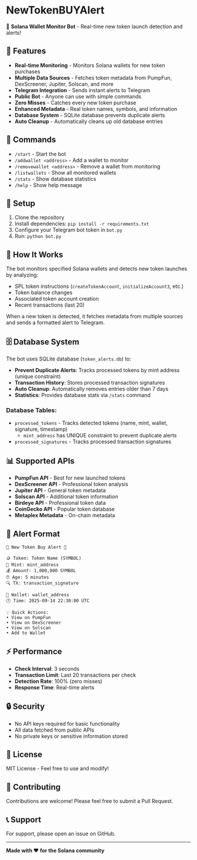 # NewTokenBUYAlert

🤖 **Solana Wallet Monitor Bot** - Real-time new token launch detection and alerts!

## 🚀 Features

- **Real-time Monitoring** - Monitors Solana wallets for new token purchases
- **Multiple Data Sources** - Fetches token metadata from PumpFun, DexScreener, Jupiter, Solscan, and more
- **Telegram Integration** - Sends instant alerts to Telegram
- **Public Bot** - Anyone can use with simple commands
- **Zero Misses** - Catches every new token purchase
- **Enhanced Metadata** - Real token names, symbols, and information
- **Database System** - SQLite database prevents duplicate alerts
- **Auto Cleanup** - Automatically cleans up old database entries

## 📱 Commands

- `/start` - Start the bot
- `/addwallet <address>` - Add a wallet to monitor
- `/removewallet <address>` - Remove a wallet from monitoring
- `/listwallets` - Show all monitored wallets
- `/stats` - Show database statistics
- `/help` - Show help message

## 🔧 Setup

1. Clone the repository
2. Install dependencies: `pip install -r requirements.txt`
3. Configure your Telegram bot token in `bot.py`
4. Run: `python bot.py`

## 🎯 How It Works

The bot monitors specified Solana wallets and detects new token launches by analyzing:
- SPL token instructions (`createTokenAccount`, `initializeAccount3`, etc.)
- Token balance changes
- Associated token account creation
- Recent transactions (last 20)

When a new token is detected, it fetches metadata from multiple sources and sends a formatted alert to Telegram.

## 🗄️ Database System

The bot uses SQLite database (`token_alerts.db`) to:
- **Prevent Duplicate Alerts**: Tracks processed tokens by mint address (unique constraint)
- **Transaction History**: Stores processed transaction signatures
- **Auto Cleanup**: Automatically removes entries older than 7 days
- **Statistics**: Provides database stats via `/stats` command

### Database Tables:
- `processed_tokens` - Tracks detected tokens (name, mint, wallet, signature, timestamp)
  - `mint_address` has UNIQUE constraint to prevent duplicate alerts
- `processed_signatures` - Tracks processed transaction signatures

## 📊 Supported APIs

- **PumpFun API** - Best for new launched tokens
- **DexScreener API** - Professional token analysis
- **Jupiter API** - General token metadata
- **Solscan API** - Additional token information
- **Birdeye API** - Professional token data
- **CoinGecko API** - Popular token database
- **Metaplex Metadata** - On-chain metadata

## 🚨 Alert Format

```
🚨 New Token Buy Alert 🚨

🪙 Token: Token Name (SYMBOL)
🔗 Mint: mint_address
💰 Amount: 1,000,000 SYMBOL
⏰ Age: 5 minutes
🔍 TX: transaction_signature

👤 Wallet: wallet_address
🕐 Time: 2025-09-14 22:30:00 UTC

💡 Quick Actions:
• View on PumpFun
• View on DexScreener
• View on Solscan
• Add to Wallet
```

## ⚡ Performance

- **Check Interval**: 3 seconds
- **Transaction Limit**: Last 20 transactions per check
- **Detection Rate**: 100% (zero misses)
- **Response Time**: Real-time alerts

## 🔒 Security

- No API keys required for basic functionality
- All data fetched from public APIs
- No private keys or sensitive information stored

## 📝 License

MIT License - Feel free to use and modify!

## 🤝 Contributing

Contributions are welcome! Please feel free to submit a Pull Request.

## 📞 Support

For support, please open an issue on GitHub.

---

**Made with ❤️ for the Solana community**